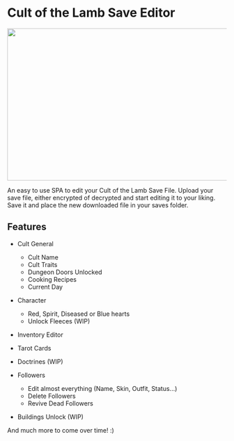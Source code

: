 # Cult of the Lamb Save Editor
<p align="center">
  <img src="https://user-images.githubusercontent.com/43356571/196006052-12910a6d-cb81-4349-92a9-8d108b3db876.png" width="700px" height="350px" align="center">
</p>

An easy to use SPA to edit your Cult of the Lamb Save File. Upload your save file, either encrypted of decrypted and start editing it to your liking. Save it and place the new downloaded file in your saves folder.

## Features

- Cult General
  - Cult Name
  - Cult Traits
  - Dungeon Doors Unlocked
  - Cooking Recipes
  - Current Day

- Character
  - Red, Spirit, Diseased or Blue hearts
  - Unlock Fleeces (WIP)

- Inventory Editor
- Tarot Cards
- Doctrines (WIP)
- Followers
  - Edit almost everything (Name, Skin, Outfit, Status...)
  - Delete Followers
  - Revive Dead Followers

- Buildings Unlock (WIP)

And much more to come over time! :)
